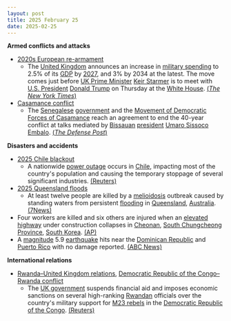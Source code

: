 ```yaml
---
layout: post
title: 2025 February 25
date: 2025-02-25
---
```



**Armed conflicts and attacks**

* [2020s European re-armament](https://en.wikipedia.org/wiki/2020s_European_re-armament "2020s European re-armament")
  + The [United Kingdom](https://en.wikipedia.org/wiki/United_Kingdom "United Kingdom") announces an increase in [military spending](https://en.wikipedia.org/wiki/Military_budget "Military budget") to 2.5% of its [GDP](https://en.wikipedia.org/wiki/Gross_domestic_product "Gross domestic product") by [2027](https://en.wikipedia.org/wiki/2027 "2027"), and 3% by 2034 at the latest. The move comes just before [UK Prime Minister](https://en.wikipedia.org/wiki/Prime_Minister_of_the_United_Kingdom "Prime Minister of the United Kingdom") [Keir Starmer](https://en.wikipedia.org/wiki/Keir_Starmer "Keir Starmer") is to meet with [U.S. President](https://en.wikipedia.org/wiki/President_of_the_United_States "President of the United States") [Donald Trump](https://en.wikipedia.org/wiki/Donald_Trump "Donald Trump") on Thursday at the [White House](https://en.wikipedia.org/wiki/White_House "White House"). [(*The New York Times*)](https://www.nytimes.com/2025/02/25/world/europe/uk-defense-spending-starmer.html)
* [Casamance conflict](https://en.wikipedia.org/wiki/Casamance_conflict "Casamance conflict")
  + The [Senegalese](https://en.wikipedia.org/wiki/Senegal "Senegal") [government](https://en.wikipedia.org/wiki/Government_of_Senegal "Government of Senegal") and the [Movement of Democratic Forces of Casamance](https://en.wikipedia.org/wiki/Movement_of_Democratic_Forces_of_Casamance "Movement of Democratic Forces of Casamance") reach an agreement to end the 40-year conflict at talks mediated by [Bissauan](https://en.wikipedia.org/wiki/Guinea-Bissau "Guinea-Bissau") [president](https://en.wikipedia.org/wiki/President_of_Guinea-Bissau "President of Guinea-Bissau") [Umaro Sissoco Embalo](https://en.wikipedia.org/wiki/Umaro_Sissoco_Embalo "Umaro Sissoco Embalo"). [(*The Defense Post*)](https://thedefensepost.com/2025/02/25/senegal-casamance-rebels-peace-accord/)

**Disasters and accidents**

* [2025 Chile blackout](https://en.wikipedia.org/wiki/2025_Chile_blackout "2025 Chile blackout")
  + A nationwide [power outage](https://en.wikipedia.org/wiki/Power_outage "Power outage") occurs in [Chile](https://en.wikipedia.org/wiki/Chile "Chile"), impacting most of the country's population and causing the temporary stoppage of several significant industries. [(Reuters)](https://www.reuters.com/world/americas/power-outage-hits-vast-swaths-chile-largest-copper-mine-santiago-streets-2025-02-25/)
* [2025 Queensland floods](https://en.wikipedia.org/wiki/2025_Queensland_floods "2025 Queensland floods")
  + At least twelve people are killed by a [melioidosis](https://en.wikipedia.org/wiki/Melioidosis "Melioidosis") outbreak caused by standing waters from persistent [flooding](https://en.wikipedia.org/wiki/Flood "Flood") in [Queensland](https://en.wikipedia.org/wiki/Queensland "Queensland"), [Australia](https://en.wikipedia.org/wiki/Australia "Australia"). [(7News)](https://7news.com.au/news/more-deaths-from-deadly-melioidosis-disease-found-in-flood-water-in-far-north-queensland-c-17844838)
* Four workers are killed and six others are injured when an [elevated highway](https://en.wikipedia.org/wiki/Elevated_highway "Elevated highway") under construction collapses in [Cheonan](https://en.wikipedia.org/wiki/Cheonan "Cheonan"), [South Chungcheong Province](https://en.wikipedia.org/wiki/South_Chungcheong_Province "South Chungcheong Province"), [South Korea](https://en.wikipedia.org/wiki/South_Korea "South Korea"). [(AP)](https://apnews.com/article/south-korea-elevated-highway-collapse-72744767d151b6ee66eca37397810e0e)
* A [magnitude](https://en.wikipedia.org/wiki/Richter_scale "Richter scale") 5.9 [earthquake](https://en.wikipedia.org/wiki/Earthquake "Earthquake") hits near the [Dominican Republic](https://en.wikipedia.org/wiki/Dominican_Republic "Dominican Republic") and [Puerto Rico](https://en.wikipedia.org/wiki/Puerto_Rico "Puerto Rico") with no damage reported. [(ABC News)](https://abcnews.go.com/amp/International/wireStory/59-magnitude-quake-strikes-dominican-republic-puerto-rico-119157309)

**International relations**

* [Rwanda–United Kingdom relations](https://en.wikipedia.org/wiki/Rwanda%E2%80%93United_Kingdom_relations "Rwanda–United Kingdom relations"), [Democratic Republic of the Congo–Rwanda conflict](https://en.wikipedia.org/wiki/Democratic_Republic_of_the_Congo%E2%80%93Rwanda_conflict "Democratic Republic of the Congo–Rwanda conflict")
  + The [UK government](https://en.wikipedia.org/wiki/Government_of_the_United_Kingdom "Government of the United Kingdom") suspends financial aid and imposes economic sanctions on several high-ranking [Rwandan](https://en.wikipedia.org/wiki/Rwanda "Rwanda") officials over the country's military support for [M23 rebels](https://en.wikipedia.org/wiki/March_23_Movement "March 23 Movement") in the [Democratic Republic of the Congo](https://en.wikipedia.org/wiki/Democratic_Republic_of_the_Congo "Democratic Republic of the Congo"). [(Reuters)](https://www.reuters.com/world/africa/uk-pause-bilateral-aid-rwanda-over-congo-conflict-2025-02-25/)
